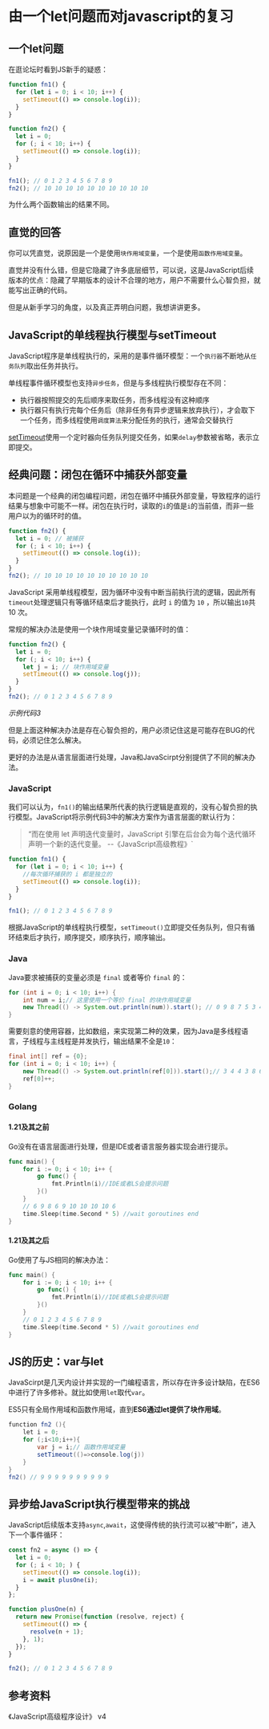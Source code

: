 # 由一个let问题而对javascript的复习

## 一个let问题

在逛论坛时看到JS新手的疑惑：

```js
function fn1() {
  for (let i = 0; i < 10; i++) {
    setTimeout(() => console.log(i));
  }
}

function fn2() {
  let i = 0;
  for (; i < 10; i++) {
    setTimeout(() => console.log(i));
  }
}

fn1(); // 0 1 2 3 4 5 6 7 8 9
fn2(); // 10 10 10 10 10 10 10 10 10 10
```

为什么两个函数输出的结果不同。

## 直觉的回答

你可以凭直觉，说原因是一个是使用`块作用域变量`，一个是使用`函数作用域变量`。

直觉并没有什么错，但是它隐藏了许多底层细节，可以说，这是JavaScript后续版本的优点：隐藏了早期版本的设计不合理的地方，用户不需要什么心智负担，就能写出正确的代码。

但是从新手学习的角度，以及真正弄明白问题，我想讲讲更多。

## JavaScript的单线程执行模型与setTimeout

JavaScript程序是单线程执行的，采用的是事件循环模型：一个`执行器`不断地从`任务队列`取出任务并执行。

单线程事件循环模型也支持`异步任务`，但是与多线程执行模型存在不同：

- 执行器按照提交的先后顺序来取任务，而多线程没有这种顺序
- 执行器只有执行完每个任务后（除非任务有异步逻辑来放弃执行），才会取下一个任务，而多线程使用`调度算法`来分配任务的执行，通常会交替执行

[setTimeout](https://developer.mozilla.org/en-US/docs/Web/API/setTimeout)使用一个定时器向任务队列提交任务，如果`delay`参数被省略，表示立即提交。

## 经典问题：闭包在循环中捕获外部变量

本问题是一个经典的闭包编程问题，闭包在循环中捕获外部变量，导致程序的运行结果与想象中可能不一样。闭包在执行时，读取的`i`的值是`i`的当前值，而非一些用户以为的循环时的值。

```js
function fn2() {
  let i = 0; // 被捕获
  for (; i < 10; i++) {
    setTimeout(() => console.log(i));
  }
}
fn2(); // 10 10 10 10 10 10 10 10 10 10
```

JavaScript 采用单线程模型，因为循环中没有中断当前执行流的逻辑，因此所有`timeout`处理逻辑只有等循环结束后才能执行，此时 `i` 的值为 `10` ，所以输出`10`共 10 次。

常规的解决办法是使用一个块作用域变量记录循环时的值：

```js
function fn2() {
  let i = 0;
  for (; i < 10; i++) {
    let j = i; // 块作用域变量
    setTimeout(() => console.log(j));
  }
}
fn2(); // 0 1 2 3 4 5 6 7 8 9
```

_示例代码3_

但是上面这种解决办法是存在心智负担的，用户必须记住这是可能存在BUG的代码，必须记住怎么解决。

更好的办法是从语言层面进行处理，Java和JavaScirpt分别提供了不同的解决办法。

### JavaScript

我们可以认为，`fn1()`的输出结果所代表的执行逻辑是直观的，没有心智负担的执行模型。JavaScript将示例代码3中的解决方案作为语言层面的默认行为：

> “而在使用 let 声明迭代变量时，JavaScript 引擎在后台会为每个迭代循环声明一个新的迭代变量。 --《JavaScript高级教程》`

```js
function fn1() {
  for (let i = 0; i < 10; i++) {
    //每次循环捕获的 i 都是独立的
    setTimeout(() => console.log(i));
  }
}

fn1(); // 0 1 2 3 4 5 6 7 8 9
```

根据JavaScript的单线程执行模型，`setTimeout()`立即提交任务队列，但只有循环结束后才执行，顺序提交，顺序执行，顺序输出。

### Java

Java要求被捕获的变量必须是 `final` 或者等价 `final` 的：

```java
for (int i = 0; i < 10; i++) {
    int num = i;// 这里使用一个等价 final 的块作用域变量
    new Thread(() -> System.out.println(num)).start(); // 0 9 8 7 5 3 4 2 6 1
}
```

需要刻意的使用容器，比如数组，来实现第二种的效果，因为Java是多线程语言，子线程与主线程是并发执行，输出结果不全是`10`：

```java
final int[] ref = {0};
for (int i = 0; i < 10; i++) {
    new Thread(() -> System.out.println(ref[0])).start();// 3 4 4 3 8 6 10 10 10 10
    ref[0]++;
}
```

### Golang

#### 1.21及其之前

Go没有在语言层面进行处理，但是IDE或者语言服务器实现会进行提示。

```go
func main() {
	for i := 0; i < 10; i++ {
		go func() {
			fmt.Println(i)//IDE或者LS会提示问题
		}()
	}
    // 6 9 8 6 9 10 10 10 10 6
	time.Sleep(time.Second * 5) //wait goroutines end
}
```

#### 1.21及其之后

Go使用了与JS相同的解决办法：

```go
func main() {
	for i := 0; i < 10; i++ {
		go func() {
			fmt.Println(i)//IDE或者LS会提示问题
		}()
	}
    // 0 1 2 3 4 5 6 7 8 9
	time.Sleep(time.Second * 5) //wait goroutines end
}
```

## JS的历史：var与let

JavaScirpt是几天内设计并实现的一门编程语言，所以存在许多设计缺陷，在ES6中进行了许多修补。就比如使用`let`取代`var`。

ES5只有全局作用域和函数作用域，直到**ES6通过let提供了块作用域**。

```java
function fn2 (){
    let i = 0;
    for (;i<10;i++){
        var j = i;// 函数作用域变量
        setTimeout(()=>console.log(j))
    }
}
fn2() // 9 9 9 9 9 9 9 9 9 9
```

## 异步给JavaScript执行模型带来的挑战

JavaScript后续版本支持`async`,`await`，这使得传统的执行流可以被“中断”，进入下一个事件循环：

```js
const fn2 = async () => {
  let i = 0;
  for (; i < 10; ) {
    setTimeout(() => console.log(i));
    i = await plusOne(i);
  }
};

function plusOne(n) {
  return new Promise(function (resolve, reject) {
    setTimeout(() => {
      resolve(n + 1);
    }, 1);
  });
}

fn2(); // 0 1 2 3 4 5 6 7 8 9
```

## 参考资料

《JavaScript高级程序设计》 v4
